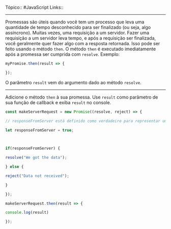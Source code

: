 Tópico:: #JavaScript 
Links:: 

---
Promessas são úteis quando você tem um processo que leva uma quantidade de tempo desconhecido para ser finalizado (ou seja, algo assíncrono). Muitas vezes, uma requisição a um servidor. Fazer uma requisição a um servidor leva tempo, e após a requisição ser finalizada, você geralmente quer fazer algo com a resposta retornada. Isso pode ser feito usando o método `then`. O método `then` é executado imediatamente após a promessa ser cumprida com `resolve`. Exemplo:

```js
myPromise.then(result => {

});
```

O parâmetro `result` vem do argumento dado ao método `resolve`.

---

Adicione o método `then` à sua promessa. Use `result` como parâmetro de sua função de callback e exiba `result` no console.

```js
const makeServerRequest = new Promise((resolve, reject) => {

// responseFromServer está definido como verdadeiro para representar uma resposta de sucesso de um servidor

let responseFromServer = true;

  

if(responseFromServer) {

resolve("We got the data");

} else {

reject("Data not received");

}

});

makeServerRequest.then(result => {

console.log(result)

});
```
